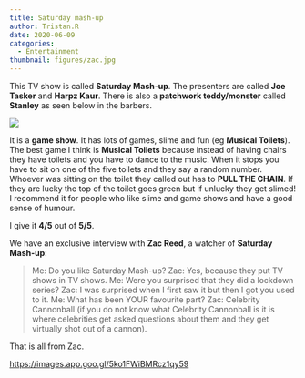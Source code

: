 ```yaml
---
title: Saturday mash-up
author: Tristan.R
date: 2020-06-09
categories:
  - Entertainment
thumbnail: figures/zac.jpg
---
```


This TV show is called **Saturday Mash-up**. The presenters are called **Joe Tasker** and **Harpz Kaur**. There is also a **patchwork teddy/monster** called **Stanley** as seen below in the barbers. 

![](https://raw.githubusercontent.com/europa-ee/news/master/static/figures/zac.jpg)

It is a **game show**. It has lots of games, slime and fun (eg **Musical Toilets**). The best game I think is **Musical Toilets** because instead of having chairs they have toilets and you have to dance to the music. When it stops you have to sit on one of the five toilets and they say a random number. Whoever was sitting on the toilet they called out has to **PULL THE CHAIN**. If they are lucky the top of the toilet goes green but if unlucky they get slimed! I recommend it for people who like slime and game shows and have a good sense of humour. 

I give it **4/5** out of **5/5**. 

We have an exclusive interview with **Zac Reed**, a watcher of **Saturday Mash-up**: 

>Me: Do you like Saturday Mash-up? 
Zac: Yes, because they put TV shows in TV shows.
Me: Were you surprised that they did a lockdown series?
Zac: I was surprised when I first saw it but then I got you used to it.
Me: What has been YOUR favourite part?
Zac: Celebrity Cannonball (if you do not know what Celebrity Cannonball is it is where celebrities get asked questions about them and they get virtually shot out of a cannon).

That is all from Zac.

https://images.app.goo.gl/5ko1FWiBMRcz1qy59
